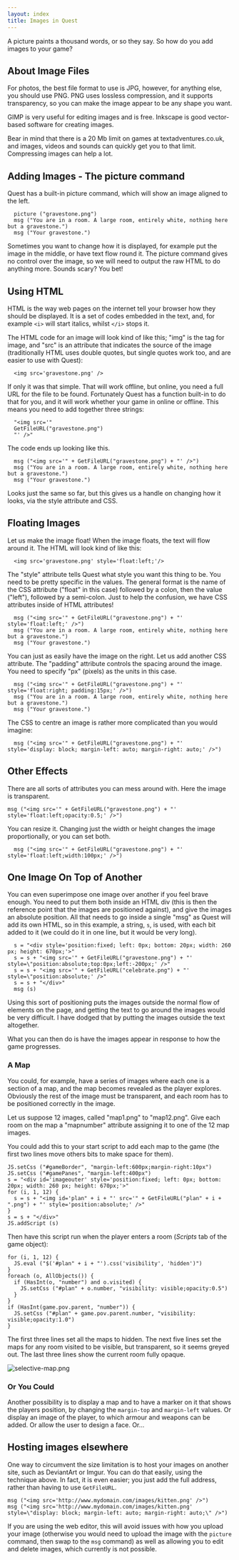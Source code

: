 ```yaml
---
layout: index
title: Images in Quest
---
```


A picture paints a thousand words, or so they say. So how do you add images to your game?


About Image Files
------------

For photos, the best file format to use is JPG, however, for anything else, you should use PNG. PNG uses lossless compression, and it supports transparency, so you can make the image appear to be any shape you want.

GIMP is very useful for editing images and is free. Inkscape is  good vector-based software for creating images.

Bear in mind that there is a 20 Mb limit on games at textadventures.co.uk, and images, videos and sounds can quickly get you to that limit. Compressing images can help a lot.


Adding Images - The picture command
-------------------

Quest has a built-in picture command, which will show an image aligned to the left. 
```
  picture ("gravestone.png")
  msg ("You are in a room. A large room, entirely white, nothing here but a gravestone.")
  msg ("Your gravestone.")
```

Sometimes you want to change how it is displayed, for example put the image in the middle, or have text flow round it. The picture command gives no control over the image, so we will need to output the raw HTML to do anything more. Sounds scary? You bet!


Using HTML
----------

HTML is the way web pages on the internet tell your browser how they should be displayed. It is a set of codes embedded in the text, and, for example `<i>` will start italics, whilst `</i>` stops it.

The HTML code for an image will look kind of like this; "img" is the tag for image, and "src" is an attribute that indicates the source of the image (traditionally HTML uses double quotes, but single quotes work too, and are easier to use with Quest):
```
  <img src='gravestone.png' />
```
If only it was that simple. That will work offline, but online, you need a full URL for the file to be found. Fortunately Quest has a function built-in to do that for you, and it will work whether your game in online or offline. This means you need to add together three strings:
```
  "<img src='"
  GetFileURL("gravestone.png")
  "' />"
```
The code ends up looking like this.
```
  msg ("<img src='" + GetFileURL("gravestone.png") + "' />")
  msg ("You are in a room. A large room, entirely white, nothing here but a gravestone.")
  msg ("Your gravestone.")
```

Looks just the same so far, but this gives us a handle on changing how it looks, via the style attribute and CSS. 


Floating Images
---------------

Let us make the image float! When the image floats, the text will flow around it. The HTML will look kind of like this:
```
  <img src='gravestone.png' style='float:left;'/>
```
The "style" attribute tells Quest what style you want this thing to be. You need to be pretty specific in the values. The general format is the name of the CSS attribute ("float" in this case) followed by a colon, then the value ("left"), followed by a semi-colon. Just to help the confusion, we have CSS attributes inside of HTML attributes!
```
  msg ("<img src='" + GetFileURL("gravestone.png") + "' style='float:left;' />")
  msg ("You are in a room. A large room, entirely white, nothing here but a gravestone.")
  msg ("Your gravestone.")
```

You can just as easily have the image on the right. Let us add another CSS attribute. The "padding" attribute controls the spacing around the image. You need to specify "px" (pixels) as the units in this case.
```
  msg ("<img src='" + GetFileURL("gravestone.png") + "' style='float:right; padding:15px;' />")
  msg ("You are in a room. A large room, entirely white, nothing here but a gravestone.")
  msg ("Your gravestone.")
```

The CSS to centre an image is rather more complicated than you would imagine:
```
  msg ("<img src='" + GetFileURL("gravestone.png") + "' style='display: block; margin-left: auto; margin-right: auto;' />")
```

Other Effects
-------------

There are all sorts of attributes you can mess around with. Here the image is transparent.
```
msg ("<img src='" + GetFileURL("gravestone.png") + "' style='float:left;opacity:0.5;' />")
```

You can resize it. Changing just the width or height changes the image proportionally, or you can set both.
```
  msg ("<img src='" + GetFileURL("gravestone.png") + "' style='float:left;width:100px;' />")
```

One Image On Top of Another
---------------------------

You can even superimpose one image over another if you feel brave enough. You need to put them both inside an HTML div (this is then the reference point that the images are positioned against), and give the images an absolute position. All that needs to go inside a single "msg" as Quest will add its own HTML, so in this example, a string, `s`, is used, with each bit added to it (we could do it in one line, but it would be very long).
```
  s = "<div style='position:fixed; left: 0px; bottom: 20px; width: 260 px; height: 670px;'>"
  s = s + "<img src='" + GetFileURL("gravestone.png") + "' style=\"position:absolute;top:0px;left:-200px;' />"
  s = s + "<img src='" + GetFileURL("celebrate.png") + "' style=\"position:absolute;' />"
  s = s + "</div>"
  msg (s)
```

Using this sort of positioning puts the images outside the normal flow of elements on the page, and getting the text to go around the images would be very difficult. I have dodged that by putting the images outside the text altogether.

What you can then do is have the images appear in response to how the game progresses.

### A Map

You could, for example, have a series of images where each one is a section of a map, and the map becomes revealed as the player explores. Obviously the rest of the image must be transparent, and each room has to be positioned correctly in the image.

Let us suppose 12 images, called "map1.png" to "map12.png". Give each room on the map a "mapnumber" attribute assigning it to one of the 12 map images. 

You could add this to your start script to add each map to the game (the first two lines move others bits to make space for them).

```
JS.setCss ("#gameBorder", "margin-left:600px;margin-right:10px")
JS.setCss ("#gamePanes", "margin-left:400px")
s = "<div id='imageouter' style='position:fixed; left: 0px; bottom: 20px; width: 260 px; height: 670px;'>"
for (i, 1, 12) {
  s = s + "<img id='plan" + i + "' src='" + GetFileURL("plan" + i + ".png") + "' style='position:absolute;' />"
}
s = s + "</div>"
JS.addScript (s)
```

Then have this script run when the player enters a room (_Scripts_ tab of the game object):

```
for (i, 1, 12) {
  JS.eval ("$('#plan" + i + "').css('visibility', 'hidden')")
}
foreach (o, AllObjects()) {
  if (HasInt(o, "number") and o.visited) {
    JS.setCss ("#plan" + o.number, "visibility: visible;opacity:0.5")
  }
}
if (HasInt(game.pov.parent, "number")) {
  JS.setCss ("#plan" + game.pov.parent.number, "visibility: visible;opacity:1.0")
}
```

The first three lines set all the maps to hidden. The next five lines set the maps for any room visited to be visible, but transparent, so it seems greyed out. The last three lines show the current room fully opaque.

![selective-map.png](selective-map.png)

### Or You Could

Another possibility is to display a map and to have a marker on it that shows the players position, by changing the `margin-top` and `margin-left` values. Or display an image of the player, to which armour and weapons can be added. Or allow the user to design a face. Or...



Hosting images elsewhere
------------------------

One way to circumvent the size limitation is to host your images on another site, such as DeviantArt or Imgur. You can do that easily, using the technique above. In fact, it is even easier; you just add the full address, rather than having to use `GetFileURL`.

```
msg ("<img src='http://www.mydomain.com/images/kitten.png' />")
msg ("<img src='http://www.mydomain.com/images/kitten.png' style=\"display: block; margin-left: auto; margin-right: auto;\" />")
```

If you are using the web editor, this will avoid issues with how you upload your image (otherwise you would need to upload the image with the `picture` command, then swap to the `msg` command) as well as allowing you to edit and delete images, which currently is not possible.